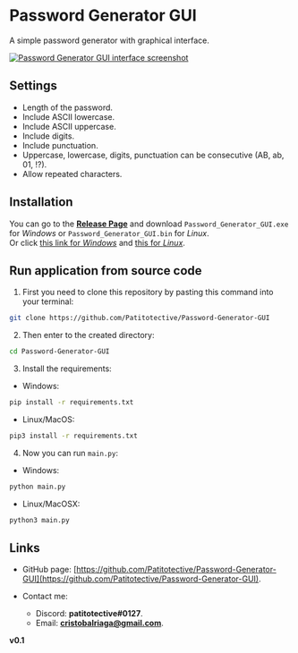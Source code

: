 # Password Generator GUI
A simple password generator with graphical interface.

[![**Password Generator _GUI_** interface screenshot](https://github.com/Patitotective/password_generator_gui/blob/main/Images/screenshot.png)](https://github.com/Patitotective/password_generator_gui/blob/main/Images/screenshot.png)

## Settings
- Length of the password.
- Include ASCII lowercase.
- Include ASCII uppercase.
- Include digits.
- Include punctuation.
- Uppercase, lowercase, digits, punctuation can be consecutive (AB, ab, 01, !?).
- Allow repeated characters.

## Installation
You can go to the [**Release Page**](https://github.com/Patitotective/Password-Generator-GUI/releases/tag/v0.1) and download `Password_Generator_GUI.exe` for _Windows_ or `Password_Generator_GUI.bin` for _Linux_.  
Or click [this link for _Windows_](https://github.com/Patitotective/Password-Generator-GUI/releases/download/v0.1/Password_Generator_GUI.exe) and [this for _Linux_](https://github.com/Patitotective/Password-Generator-GUI/releases/download/v0.1/Password_Generator_GUI.bin).  

## Run application from source code
1. First you need to clone this repository by pasting this command into your terminal:
```bash
git clone https://github.com/Patitotective/Password-Generator-GUI
```
2. Then enter to the created directory:
```bash
cd Password-Generator-GUI
```
3. Install the requirements:
- Windows:
```bash
pip install -r requirements.txt
```
- Linux/MacOS:
```bash
pip3 install -r requirements.txt
```
4. Now you can run `main.py`:
- Windows:
```bash
python main.py
```
- Linux/MacOSX:
```bash
python3 main.py
``` 

## Links

- GitHub page: [https://github.com/Patitotective/Password-Generator-GUI](https://github.com/Patitotective/Password-Generator-GUI).

- Contact me:
  - Discord: **patitotective#0127**.
  - Email: **cristobalriaga@gmail.com**.


**v0.1**
